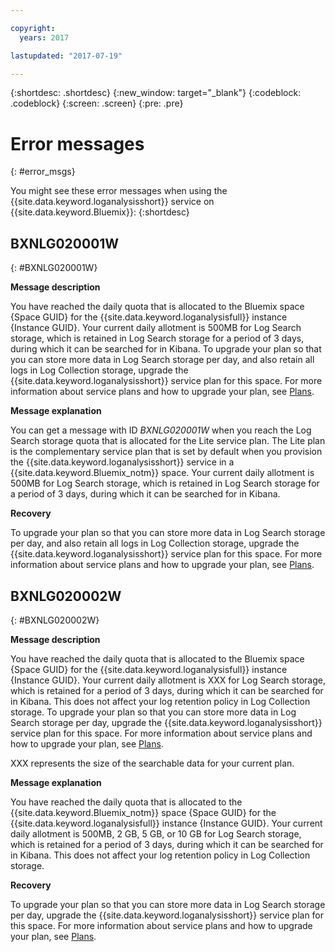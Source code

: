 ```yaml
---

copyright:
  years: 2017

lastupdated: "2017-07-19"

---
```



{:shortdesc: .shortdesc}
{:new_window: target="_blank"}
{:codeblock: .codeblock}
{:screen: .screen}
{:pre: .pre}


# Error messages
{: #error_msgs}

You might see these error messages when using the {{site.data.keyword.loganalysisshort}} service on {{site.data.keyword.Bluemix}}:
{:shortdesc}

## BXNLG020001W
{: #BXNLG020001W}

**Message description**

You have reached the daily quota that is allocated to the Bluemix space {Space GUID} for the {{site.data.keyword.loganalysisfull}} instance {Instance GUID}. Your current daily allotment is 500MB for Log Search storage, which is retained in Log Search storage for a period of 3 days, during which it can be searched for in Kibana. To upgrade your plan so that you can store more data in Log Search storage per day, and also retain all logs in Log Collection storage, upgrade the {{site.data.keyword.loganalysisshort}} service plan for this space. For more information about service plans and how to upgrade your plan, see [Plans](/docs/services/CloudLogAnalysis/log_analysis_ov.html#plans).


**Message explanation** 

You can get a message with ID *BXNLG020001W* when you reach the Log Search storage quota that is allocated for the Lite service plan. The Lite plan is the complementary service plan that is set by default when you provision the {{site.data.keyword.loganalysisshort}} service in a {{site.data.keyword.Bluemix_notm}} space. Your current daily allotment is 500MB for Log Search storage, which is retained in Log Search storage for a period of 3 days, during which it can be searched for in Kibana.

**Recovery**

To upgrade your plan so that you can store more data in Log Search storage per day, and also retain all logs in Log Collection storage, upgrade the {{site.data.keyword.loganalysisshort}} service plan for this space. For more information about service plans and how to upgrade your plan, see [Plans](/docs/services/CloudLogAnalysis/log_analysis_ov.html#plans).


## BXNLG020002W 
{: #BXNLG020002W}


**Message description**

You have reached the daily quota that is allocated to the Bluemix space {Space GUID} for the  {{site.data.keyword.loganalysisfull}} instance {Instance GUID}.  Your current daily allotment is XXX for Log Search storage, which is retained for a period of 3 days, during which it can be searched for in Kibana. This does not affect your log retention policy in Log Collection storage. To upgrade your plan so that you can store more data in Log Search storage per day, upgrade the {{site.data.keyword.loganalysisshort}} service plan for this space. For more information about service plans and how to upgrade your plan, see [Plans](/docs/services/CloudLogAnalysis/log_analysis_ov.html#plans).

XXX represents the size of the searchable data for your current plan.

**Message explanation** 

You have reached the daily quota that is allocated to the {{site.data.keyword.Bluemix_notm}} space {Space GUID} for the {{site.data.keyword.loganalysisfull}} instance {Instance GUID}.  Your current daily allotment is 500MB, 2 GB, 5 GB, or 10 GB for Log Search storage, which is retained for a period of 3 days, during which it can be searched for in Kibana. This does not affect your log retention policy in Log Collection storage.

**Recovery**

To upgrade your plan so that you can store more data in Log Search storage per day, upgrade the {{site.data.keyword.loganalysisshort}} service plan for this space. For more information about service plans and how to upgrade your plan, see [Plans](/docs/services/CloudLogAnalysis/log_analysis_ov.html#plans).




